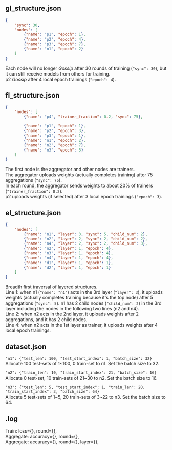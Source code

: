 ## gl_structure.json

``` JSON
{
    "sync": 30,
    "nodes": [
        {"name": "p1", "epoch": 1},
        {"name": "p2", "epoch": 4},
        {"name": "p3", "epoch": 7},
        {"name": "n1", "epoch": 2}
    ]
}
```

Each node will no longer _Gossip_ after 30 rounds of training (`"sync": 30`), but it can still receive models from others
for training.  
p2 _Gossip_ after 4 local epoch trainings (`"epoch": 4`).

## fl_structure.json

``` JSON
{
    "nodes": [
        {"name": "p4", "trainer_fraction": 0.2, "sync": 75},

        {"name": "p1", "epoch": 1},
        {"name": "p2", "epoch": 3},
        {"name": "p3", "epoch": 1},
        {"name": "n1", "epoch": 2},
        {"name": "n2", "epoch": 7},
        {"name": "n3", "epoch": 5}
    ]
}
```

The first node is the aggregator and other nodes are trainers.  
The aggregator uploads weights (actually completes training) after 75 aggregations (`"sync": 75`).  
In each round, the aggregator sends weights to about 20% of trainers (`"trainer_fraction": 0.2`).  
p2 uploads weights (if selected) after 3 local epoch trainings (`"epoch": 3`).

## el_structure.json

``` JSON
{
    "nodes": [
        {"name": "n1", "layer": 3, "sync": 5, "child_num": 2},
        {"name": "n2", "layer": 2, "sync": 2, "child_num": 2},
        {"name": "n4", "layer": 2, "sync": 2, "child_num": 3},
        {"name": "n2", "layer": 1, "epoch": 4},
        {"name": "n3", "layer": 1, "epoch": 4},
        {"name": "n4", "layer": 1, "epoch": 4},
        {"name": "d1", "layer": 1, "epoch": 1},
        {"name": "d2", "layer": 1, "epoch": 1}
    ]
}
```

Breadth first traversal of layered structures.  
Line 1: when n1 (`"name": "n1"`) acts in the 3rd layer (`"layer": 3`), it uploads weights (actually completes training
because it's the top node) after 5 aggregations (`"sync": 5`). n1 has 2 child nodes (`"child_num": 2`) in the 3rd layer
including the nodes in the following two lines (n2 and n4).  
Line 2: when n2 acts in the 2nd layer, it uploads weights after 2 aggregations, and it has 2 child nodes.  
Line 4: when n2 acts in the 1st layer as trainer, it uploads weights after 4 local epoch trainings.

## dataset.json

```"n1": {"test_len": 100, "test_start_index": 1, "batch_size": 32}```  
Allocate 100 test-sets of 1~100, 0 train-set to n1. Set the batch size to 32.

```"n2": {"train_len": 10, "train_start_index": 21, "batch_size": 16}```  
Allocate 0 test-set, 10 train-sets of 21~30 to n2. Set the batch size to 16.

```"n3": {"test_len": 5, "test_start_index": 1, "train_len": 20, "train_start_index": 3, "batch_size": 64}```  
Allocate 5 test-sets of 1~5, 20 train-sets of 3~22 to n3. Set the batch size to 64.

## .log

Train: loss={}, round={},  
Aggregate: accuracy={}, round={},  
Aggregate: accuracy={}, round={}, layer={},    
